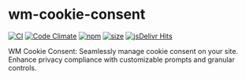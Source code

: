 # wm-cookie-consent

[![CI](https://github.com/wikimint/wm-cookie-consent/actions/workflows/ci.yml/badge.svg)](https://github.com/wikimint/wm-cookie-consent/actions/workflows/ci.yml) [![Code Climate](https://codeclimate.com/github/wikimint/wm-cookie-consent.svg)](https://codeclimate.com/github/wikimint/wm-cookie-consent) [![npm](https://img.shields.io/github/package-json/v/wikimint/wm-cookie-consent)](https://www.npmjs.com/package/wm-cookie-consent) [![size](https://img.shields.io/bundlephobia/minzip/wm-cookie-consent/3)](https://www.npmjs.com/package/wm-cookie-consent) [![jsDelivr Hits](https://data.jsdelivr.com/v1/package/npm/wm-cookie-consent/badge?style=rounded)](https://www.jsdelivr.com/package/npm/wm-cookie-consent)

WM Cookie Consent: Seamlessly manage cookie consent on your site. Enhance privacy compliance with customizable prompts and granular controls.
